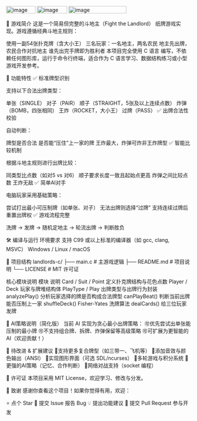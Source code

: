 <img width="80" height="20" alt="image" src="https://github.com/user-attachments/assets/dbcc3a9a-fd17-41e2-a927-7cca898a6a13" />
<img width="82" height="20" alt="image" src="https://github.com/user-attachments/assets/e558502f-a55b-4ffa-a236-3688c9a3aa11" />
<img width="158" height="20" alt="image" src="https://github.com/user-attachments/assets/df99210e-ac9c-4b11-b9db-c7b415e97d4e" />

🎯 游戏简介
这是一个简易但完整的斗地主（Fight the Landlord） 纸牌游戏实现。游戏遵循经典斗地主规则：

使用一副54张扑克牌（含大小王）
三名玩家：一名地主，两名农民
地主先出牌，农民合作对抗地主
谁先出完手牌即为胜利者
本项目完全使用 C 语言 编写，不依赖任何图形库，运行于命令行终端，适合作为 C 语言学习、数据结构练习或小型游戏开发参考。

🧩 功能特性
✅ 标准牌型识别

支持以下合法出牌类型：

单张（SINGLE）
对子（PAIR）
顺子（STRAIGHT，5张及以上连续点数）
炸弹（BOMB，四张相同）
王炸（ROCKET，大小王）
过牌（PASS）
✅ 出牌合法性校验

自动判断：

牌型是否合法
是否能“压住”上一家的牌
王炸最大，炸弹可炸非王炸牌型
✅ 智能比较机制

根据斗地主规则进行出牌比较：

同类型比点数（如对5 vs 对6）
顺子要求长度一致且起始点更高
炸弹之间比较点数
王炸无敌
✅ 简单AI对手

电脑玩家采用基础策略：

尝试打出最小可压制牌（如单张、对子）
无法出牌则选择“过牌”
支持连续过牌后重置出牌权
✅ 游戏流程完整

洗牌 → 发牌 → 随机定地主 → 轮流出牌 → 判断胜负

🛠️ 编译与运行
环境要求
支持 C99 或以上标准的编译器（如 gcc, clang, MSVC）
Windows / Linux / macOS

📂 项目结构
landlords-c/
├── main.c              # 主游戏逻辑
├── README.md           # 项目说明
└── LICENSE             # MIT 许可证

核心模块说明
模块	说明
Card / Suit / Point	定义扑克牌结构与花色点数
Player / Deck	玩家与牌堆结构体
PlayType / Play	出牌类型与出牌行为封装
analyzePlay()	分析玩家选择的牌是否构成合法牌型
canPlayBeat()	判断当前出牌能否压制上一家
shuffleDeck()	Fisher-Yates 洗牌算法
dealCards()	给三位玩家发牌

🤖 AI策略说明（简化版）
当前 AI 实现为贪心最小出牌策略：
🉑优先尝试出单张能压制的最小牌
🉑不支持组合牌、拆牌、炸弹保留等高级策略
🉑可扩展为更智能的AI（欢迎贡献！）

📢 待改进 & 扩展建议
 🔳支持更多复合牌型（如三带一、飞机等）
 🔳添加音效与颜色输出（ANSI）
 🔳实现图形界面（可选 SDL/ncurses）
 🔳多轮游戏与积分系统
 🔳更强的AI策略（记忆、合作判断）
 🔳网络对战支持（socket 编程）

 📜 许可证
本项目采用 MIT License，欢迎学习、修改与分发。

🙌 致谢
感谢你查看这个项目！如果你觉得有用，欢迎：

⭐ 点个 Star
🐞 提交 Issue 报告 Bug
💡 提出功能建议
🤝 提交 Pull Request 参与开发
